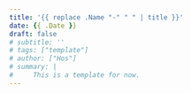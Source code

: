 ```yaml
---
title: '{{ replace .Name "-" " " | title }}'
date: {{ .Date }}
draft: false
# subtitle: ''
# tags: ["template"]
# author: ["Hos"]
# summary: |
#     This is a template for now.
---
```


